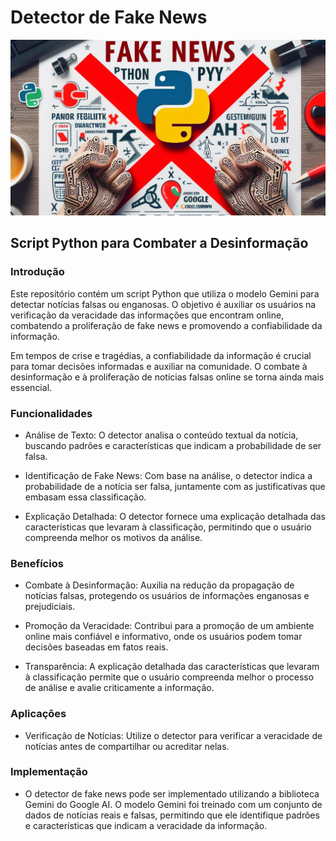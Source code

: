 # Detector de Fake News 

![](https://github.com/jairrb/project_ai/blob/main/py_fake_news.png)

## Script Python para Combater a Desinformação

### Introdução

Este repositório contém um script Python que utiliza o modelo Gemini para detectar notícias falsas ou enganosas. O objetivo é auxiliar os usuários na verificação da veracidade das informações que encontram online, combatendo a proliferação de fake news e promovendo a confiabilidade da informação.

Em tempos de crise e tragédias, a confiabilidade da informação é crucial para tomar decisões informadas e auxiliar na comunidade. O combate à desinformação e à proliferação de notícias falsas online se torna ainda mais essencial.

### Funcionalidades

- Análise de Texto: O detector analisa o conteúdo textual da notícia, buscando padrões e características que indicam a probabilidade de ser falsa.

- Identificação de Fake News: Com base na análise, o detector indica a probabilidade de a notícia ser falsa, juntamente com as justificativas que embasam essa classificação.

- Explicação Detalhada: O detector fornece uma explicação detalhada das características que levaram à classificação, permitindo que o usuário compreenda melhor os motivos da análise.

### Benefícios

- Combate à Desinformação: Auxilia na redução da propagação de notícias falsas, protegendo os usuários de informações enganosas e prejudiciais.

- Promoção da Veracidade: Contribui para a promoção de um ambiente online mais confiável e informativo, onde os usuários podem tomar decisões baseadas em fatos reais.

- Transparência: A explicação detalhada das características que levaram à classificação permite que o usuário compreenda melhor o processo de análise e avalie criticamente a informação.

### Aplicações

- Verificação de Notícias: Utilize o detector para verificar a veracidade de notícias antes de compartilhar ou acreditar nelas.

### Implementação

- O detector de fake news pode ser implementado utilizando a biblioteca Gemini do Google AI. O modelo Gemini foi treinado com um conjunto de dados de notícias reais e falsas, permitindo que ele identifique padrões e características que indicam a veracidade da informação.
